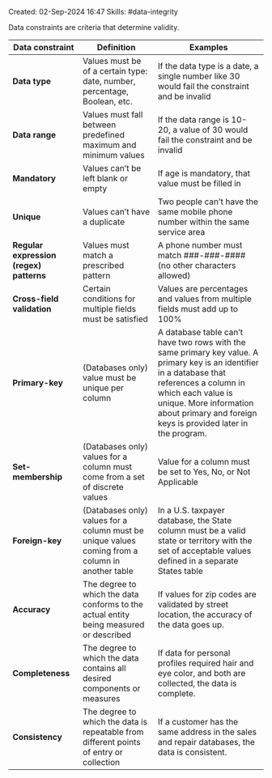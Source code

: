 Created: 02-Sep-2024 16:47
Skills: #data-integrity 

Data constraints are criteria that determine validity.

|**Data constraint**|Definition|Examples|
|---|---|---|
|**Data type**|Values must be of a certain type: date, number, percentage, Boolean, etc.|If the data type is a date, a single number like 30 would fail the constraint and be invalid|
|**Data range**|Values must fall between predefined maximum and minimum values|If the data range is 10-20, a value of 30 would fail the constraint and be invalid|
|**Mandatory**|Values can’t be left blank or empty|If age is mandatory, that value must be filled in|
|**Unique**|Values can’t have a duplicate|Two people can’t have the same mobile phone number within the same service area|
|**Regular expression (regex) patterns**|Values must match a prescribed pattern|A phone number must match ###-###-#### (no other characters allowed)|
|**Cross-field validation**|Certain conditions for multiple fields must be satisfied|Values are percentages and values from multiple fields must add up to 100%|
|**Primary-key**|(Databases only) value must be unique per column|A database table can’t have two rows with the same primary key value. A primary key is an identifier in a database that references a column in which each value is unique. More information about primary and foreign keys is provided later in the program.|
|**Set-membership**|(Databases only) values for a column must come from a set of discrete values|Value for a column must be set to Yes, No, or Not Applicable|
|**Foreign-key**|(Databases only) values for a column must be unique values coming from a column in another table|In a U.S. taxpayer database, the State column must be a valid state or territory with the set of acceptable values defined in a separate States table|
|**Accuracy**|The degree to which the data conforms to the actual entity being measured or described|If values for zip codes are validated by street location, the accuracy of the data goes up.|
|**Completeness**|The degree to which the data contains all desired components or measures|If data for personal profiles required hair and eye color, and both are collected, the data is complete.|
|**Consistency**|The degree to which the data is repeatable from different points of entry or collection|If a customer has the same address in the sales and repair databases, the data is consistent.|
